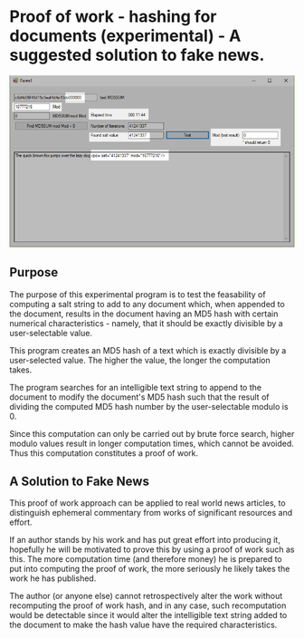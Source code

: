 # Proof of work - hashing for documents (experimental) - A suggested solution to fake news.

![Preview1](./pow.png)

## Purpose
The purpose of this experimental program is to test the feasability of computing a salt string to add to any document which, when appended to the document, results in the document having an MD5 hash with certain numerical characteristics - namely, that it should be exactly divisible by a user-selectable value.

This program creates an MD5 hash of a text which is exactly divisible by a user-selected value. The higher the value, the longer the computation takes.

The program searches for an intelligible text string to append to the document to modify the document's MD5 hash such that the result of dividing the computed MD5 hash number by the user-selectable modulo is 0.

Since this computation can only be carried out by brute force search, higher modulo values result in longer computation times, which cannot be avoided. Thus this computation constitutes a proof of work.

## A Solution to Fake News
This proof of work approach can be applied to real world news articles, to distinguish ephemeral commentary from works of significant resources and effort.

If an author stands by his work and has put great effort into producing it, hopefully he will be motivated to prove this by using a proof of work such as this. The more computation time (and therefore money) he is prepared to put into computing the proof of work, the more seriously he likely takes the work he has published.

The author (or anyone else) cannot retrospectively alter the work without recomputing the proof of work hash, and in any case, such recomputation would be detectable since it would alter the intelligible text string added to the document to make the hash value have the required characteristics.

